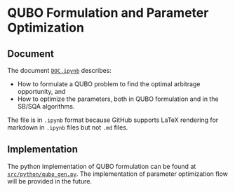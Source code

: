 # QUBO Formulation and Parameter Optimization

## Document

The document [`DOC.ipynb`](https://github.com/bol-edu/xilinx-acc-2021_submission/blob/main/qubo_formulation/DOC.ipynb) describes:

- How to formulate a QUBO problem to find the optimal arbitrage opportunity, and
- How to optimize the parameters, both in QUBO formulation and in the SB/SQA algorithms.

The file is in `.ipynb` format because GitHub supports LaTeX rendering for markdown in `.ipynb` files but not `.md` files.

## Implementation

The python implementation of QUBO formulation can be found at [`src/python/qubo_gen.py`](https://github.com/bol-edu/xilinx-acc-2021_submission/blob/main/qubo_formulation/src/python/qubo_gen.py). The implementation of parameter optimization flow will be provided in the future.
